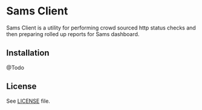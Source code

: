 Sams Client
===========

Sams Client is a utility for performing crowd sourced http status checks and
then preparing rolled up reports for Sams dashboard.

Installation
------------

@Todo

License
-------

See [LICENSE](LICENSE.md) file.
